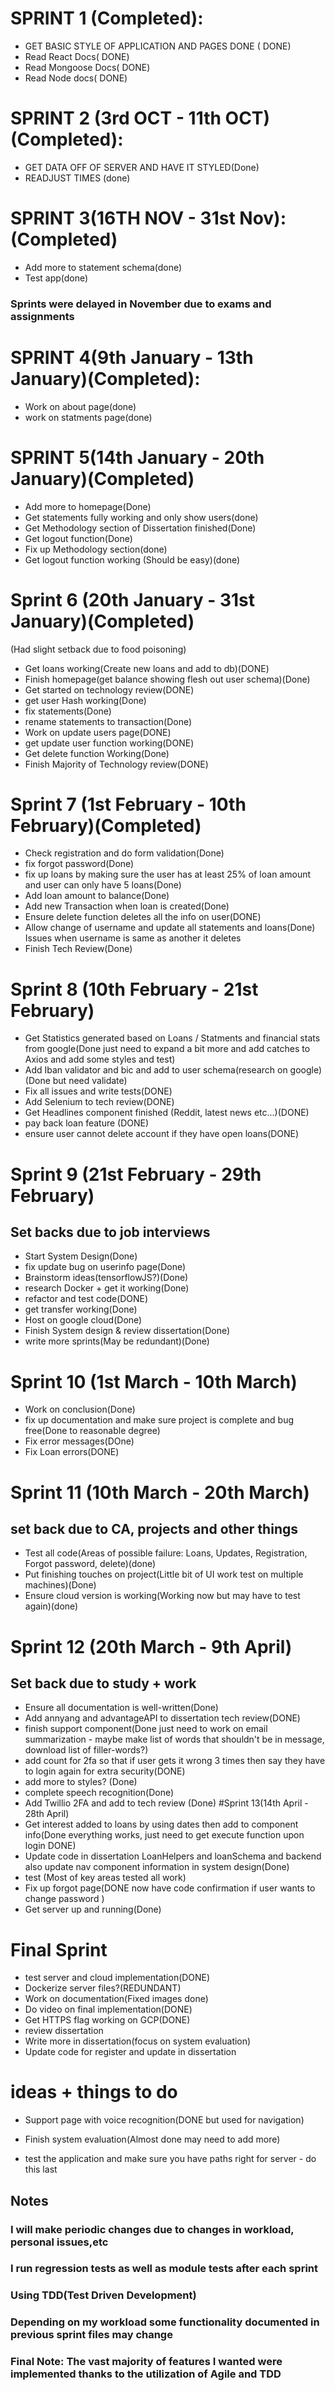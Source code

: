 # SPRINT 1 (Completed):
+ GET BASIC STYLE OF APPLICATION AND PAGES DONE ( DONE)
+ Read React Docs( DONE)
+ Read Mongoose Docs( DONE)
+ Read Node docs( DONE)
# SPRINT 2 (3rd OCT - 11th OCT) (Completed):
+ GET DATA OFF OF SERVER AND HAVE IT STYLED(Done)
+ READJUST TIMES (done)
# SPRINT 3(16TH NOV - 31st Nov):(Completed)
+ Add more to statement schema(done)
+ Test app(done)
### Sprints were delayed in November due to exams and assignments
# SPRINT 4(9th January - 13th January)(Completed):
+ Work on about page(done)
+ work on statments page(done)
# SPRINT 5(14th January - 20th January)(Completed)
+ Add more to homepage(Done)
+ Get statements fully working and only show users(done)
+ Get Methodology section of Dissertation finished(Done)
+ Get logout function(Done)
+ Fix up Methodology section(done)
+ Get logout function working (Should be easy)(done)
# Sprint 6 (20th January - 31st January)(Completed)
(Had slight setback due to food poisoning)
+ Get loans working(Create new loans and add to db)(DONE)
+ Finish homepage(get balance showing flesh out user schema)(Done)
+ Get started on technology review(DONE)
+ get user Hash working(Done)
+ fix statements(Done)
+ rename statements to transaction(Done)
+ Work on update users page(DONE)
+ get update user function working(DONE)
+ Get delete function Working(Done)
+ Finish Majority of Technology review(DONE)
# Sprint 7 (1st February - 10th February)(Completed)
+ Check registration and do form validation(Done)
+ fix forgot password(Done)
+ fix up loans by making sure the user has at least 25% of loan amount and user can only have 5 loans(Done)
+ Add loan amount to balance(Done)
+ Add new Transaction when loan is created(Done)
+ Ensure delete function deletes all the info on user(DONE)
+ Allow change of username and update all statements and loans(Done) Issues when username is same as another it deletes
+ Finish Tech Review(Done)
# Sprint 8 (10th February - 21st February)
+ Get Statistics generated based on Loans / Statments and financial stats from google(Done just need to expand a bit more and add catches to Axios and add some styles and test)
+ Add Iban validator and bic and add to user schema(research on google)(Done but need validate)
+ Fix all issues and write tests(DONE)
+ Add Selenium to tech review(DONE)
+ Get Headlines component finished (Reddit, latest news etc...)(DONE)
+ pay back loan feature (DONE)
+ ensure user cannot delete account if they have open loans(DONE)
# Sprint 9 (21st February - 29th February)
## Set backs due to job interviews
+ Start System Design(Done)
+ fix update bug on userinfo page(Done)
+ Brainstorm ideas(tensorflowJS?)(Done)
+ research Docker + get it working(Done)
+ refactor and test code(DONE)
+ get transfer working(Done)
+ Host on google cloud(Done)
+ Finish System design & review dissertation(Done)
+ write more sprints(May be redundant)(Done)
# Sprint 10 (1st March - 10th March)
+ Work on conclusion(Done)
+ fix up documentation and make sure project is complete and bug free(Done to reasonable degree)
+ Fix error messages(DOne)
+ Fix Loan errors(DONE)
# Sprint 11 (10th March - 20th March)
## set back due to CA, projects and other things
+ Test all code(Areas of possible failure: Loans, Updates, Registration, Forgot password, delete)(done)
+ Put finishing touches on project(Little bit of UI work test on multiple machines)(Done)
+ Ensure cloud version is working(Working now but may have to test again)(done)
# Sprint 12 (20th March - 9th April)
## Set back due to study + work
+ Ensure all documentation is well-written(Done)
+ Add annyang and advantageAPI to dissertation tech review(DONE)
+ finish support component(Done just need to work on email summarization - maybe make list of words that shouldn't be in message, download list of filler-words?)
+ add count for 2fa so that if user gets it wrong 3 times then say they have to login again for extra security(DONE)
+ add more to styles? (Done)
+ complete speech recognition(Done)
+ Add Twillio 2FA and add to tech review (Done)
#Sprint 13(14th April - 28th April)
+ Get interest added to loans by using dates then add to component info(Done everything works, just need to get execute function upon login DONE)
+ Update code in dissertation LoanHelpers and loanSchema and backend also update nav component information in system design(Done)
+ test (Most of key areas tested all work)
+ Fix up forgot page(DONE now have code confirmation if user wants to change password )
+ Get server up and running(Done)

# Final Sprint
+ test server and cloud implementation(DONE)
+ Dockerize server files?(REDUNDANT)
+ Work on documentation(Fixed images done)
+ Do video on final implementation(DONE)
+ Get HTTPS flag working on GCP(DONE)
+ review dissertation
+ Write more in dissertation(focus on system evaluation)
+ Update code for register and update in dissertation

# ideas + things to do

+ Support page with voice recognition(DONE but used for navigation)

+ Finish system evaluation(Almost done may need to add more)
+ test the application and make sure you have paths right for server - do this last
## Notes
### I will make periodic changes due to changes in workload, personal issues,etc
### I run regression tests as well as module tests after each sprint
### Using TDD(Test Driven Development)
### Depending on my workload some functionality documented in previous sprint files may change
### Final Note: The vast majority of features I wanted were implemented thanks to the utilization of Agile and TDD
